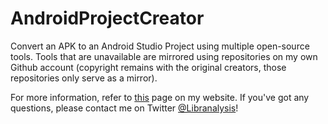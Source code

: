 # AndroidProjectCreator
Convert an APK to an Android Studio Project using multiple open-source tools. Tools that are unavailable are mirrored using repositories on my own Github account (copyright remains with the original creators, those repositories only serve as a mirror).

For more information, refer to [this](https://maxkersten.nl/projects/androidprojectcreator/) page on my website. If you've got any questions, please contact me on Twitter [@Libranalysis](https://twitter.com/Libranalysis)!
